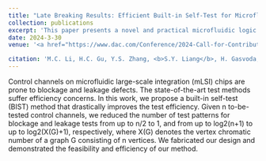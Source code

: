 ```yaml
---
title: "Late Breaking Results: Efficient Built-in Self-Test for Microfluidic Large-Scale Integration (mLSI)"
collection: publications
excerpt: 'This paper presents a novel and practical microfluidic logic gate. Based on the logic gate design, this paper proposes a powerful multiplexer that can address at least 100% more channels with the same control resources, comparing to existing multiplexer designs.'
date: 2024-3-30
venue: '<a href="https://www.dac.com/Conference/2024-Call-for-Contributions">Get the paper</a> The 61th Design Automation Conference (<b>DAC</b>)'

citation: 'M.C. Li, H.C. Gu, Y.S. Zhang, <b>S.Y. Liang</b>, H. Gasvoda, R. Altay, I. Araci, T.-M. Tseng, T.-Y. Ho and U. Schlichtmann, "Late Breaking Results: Efficient Built-in Self-Test for Microfluidic Large-Scale Integration (mLSI)," The 61th Design Automation Conference (<b>DAC</b>), 2024.'
---
```


Control channels on microfluidic large-scale integration (mLSI) chips are prone to blockage and leakage defects. The state-of-the-art test methods suffer efficiency concerns. In this work, we propose a built-in self-test (BIST) method that drastically improves the test efficiency. Given n to-be-tested control channels, we reduced the number of test patterns for blockage and leakage tests from up to n/2 to 1, and from up to log2(n+1) to up to log2(X(G)+1), respectively, where X(G) denotes the vertex chromatic number of a graph G consisting of n vertices. We fabricated our design and demonstrated the feasibility and efficiency of our method.
